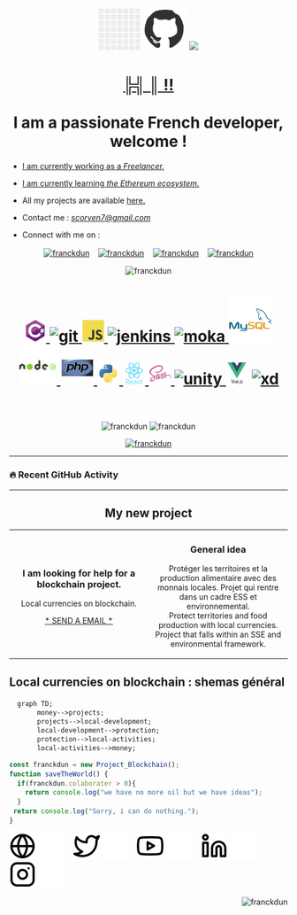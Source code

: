 

<!-- frise -->
<h1 align="center"> <img src="./img/giphy005.webp" width="75px">  <img src="./img/gitcat.webp" width="76.5px">  <img src="https://media.giphy.com/media/dxn6fRlTIShoeBr69N/giphy.gif" width="75px"> </h1>
 
<!-- Intro phrase HI !--> 
 
<h1 align="center"><a href="https://franckdun.github.io/002_Anim-texte-js/" target="blank" width="76.5px" text-decoration="strong" >&#9568;&#9571; &#9553; &#8252;</a> <br><br>
I am a passionate French developer, welcome ! </h1>


<!-- presentation -->

* [I am currently working as a *Freelancer.*]()
	
* [I am currently learning *the Ethereum ecosystem.*]()	

* All my projects are available [here.](https://github.com/franckdun?tab=repositories)

* Contact me : *scorven7@gmail.com*
 
* Connect with me on :
<div align="center">
<!-- hyperledger -->
<p align="center">
	<a href="#" target="blank"><img align="center" src="https://img.shields.io/badge/hyperledger-2F3134?style=for-the-badge&logo=hyperledger&logoColor=white" alt="franckdun" height="25" width="80" /></a>
	&nbsp;&nbsp;
<!-- Icone codepen --> 
	<a href="https://codepen.io/franckdun" target="blank"><img align="center" src="https://img.shields.io/badge/Codepen-000000?style=for-the-badge&logo=codepen&logoColor=white" alt="franckdun" height="25" width="90" /></a>
	&nbsp;&nbsp;
<!-- Icone mega -->	
	<a href="https://mega.nz/C!wTRmAC4a" target="blank"><img align="center" src="https://img.shields.io/badge/Mega-%23D90007.svg?style=for-the-badge&logo=Mega&logoColor=white" alt="franckdun" height="25" width="70" /></a>
<!-- Codecademy -->
	&nbsp;&nbsp;
	<a href="#" target="blank"><img align="center" src="https://img.shields.io/badge/Codecademy-FFF0E5?style=for-the-badge&logo=codecademy&logoColor=1F243A" alt="franckdun" height="25" width="80" /></a>
<br>
</div>
 
<!-- Technos -->

<!-- <h2 align="center">🛠 Languages and Tools 🛠</h2> -->

<p align="center">
  <img align="center" src="https://github-readme-stats.vercel.app/api/top-langs?username=franckdun&theme=onedark&show_icons=true&locale=en&layout=compact" alt="franckdun" /> </p>
  
<h1 align="center"> 
  
  <a href="https://www.w3schools.com/cs/" target="_blank" rel="noreferrer"> <img src="https://raw.githubusercontent.com/devicons/devicon/master/icons/csharp/csharp-original.svg" alt="csharp" width="40" height="40"/> </a> <a href="https://git- scm.com/" target="_blank" rel="noreferrer"> <img src="https://www.vectorlogo.zone/logos/git-scm/git-scm-icon.svg" alt="git" width="40" height="40"/> </a> <a href="https://developer.mozilla.org/en-US/docs/Web/JavaScript" target="_blank" rel="noreferrer "> <img src="https://raw.githubusercontent.com/devicons/devicon/master/icons/javascript/javascript-original.svg" alt="javascript" width="40" height="40"/> </a> <a href="https:// www.jenkins.io" target="_blank" rel="noreferrer"> <img src="https://www.vectorlogo.zone/logos/jenkins/jenkins-icon.svg" alt="jenkins" width=" 40" height="40"/> </a> <a href="https://mochajs.org" target="_blank" rel="noreferrer"> <img src="https://www.vectorlogo.zone/logos/mochajs/mochajs-icon.svg" alt="moka" width="40" height="40"/> </a> <a href="https://www.mysql.com/" target="_blank" rel="noreferrer"> <img src="https://raw.githubusercontent.com/devicons/devicon/master/icons/mysql/mysql-original-wordmark.svg" alt="mysql" width="80" height="80"/> </a> <a href="https://nodejs.org" target="_blank" rel="noreferrer"> <img src="https://raw.githubusercontent.com/devicons/devicon/master/icons/nodejs/nodejs-original-wordmark.svg" alt="nodejs" width="70" height="70"/> </a> <a href="https://www.php.net" target="_blank" rel="noreferrer"> <img src="https://raw.githubusercontent.com/devicons/devicon/master/icons/php/php-original.svg" alt="php" width="60" height="60"/> </a> <a href="https://www.python.org" target="_blank" rel="noreferrer"> <img src ="https://raw.githubusercontent.com/devicons/devicon/master/icons/python/python-original.svg" alt="python" width="40" height="40"/> </a> <a href="https://reactjs.org/" target="_blank" rel="noreferrer"> <img src="https://raw.githubusercontent.com/devicons/devicon/master/icons/react/react-original-wordmark.svg" alt="réagir" width="40" height="40"/> </a> <a href="https://sass-lang.com" target="_blank" rel="noreferrer"> <img src="https://raw.githubusercontent.com/devicons/devicon/master/icons/sass/sass-original.svg" alt="sass" width="40" height=" 40"/> </a> <a href="https://unity.com/" target="_blank" rel="noreferrer"> <img src="https://www.vectorlogo.zone/logos/unity3d/unity3d-icon.svg" alt="unity" width="40" height="40"/> </a> <a href="https://vuejs.org/" target="_blank" rel= "noreferrer"> <img src="https://raw.githubusercontent.com/devicons/devicon/master/icons/vuejs/vuejs-original-wordmark.svg" alt="vuejs" width="40" height=" 40"/></a> <a href="https://www.adobe.com/products/xd.html" target="_blank" rel="noreferrer"> <img src="https://cdn.worldvectorlogo.com/logos/adobe-xd.svg" alt="xd" width="40" height="40"/> </a> 
  
</h1>
<br>


<p align="center"> 
  <img align="center" src="https://github-readme-stats.vercel.app/api?username=franckdun&theme=onedark&show_icons=true&locale=fr" alt="franckdun" />
   <img align="center" src="https://github-readme-streak-stats.herokuapp.com/?user=franckdun&theme=onedark&" alt="franckdun" />
</p>

<!-- github coupes stats sombre-->
<p align="center">
  <a href="https://github.com/ryo-ma/github-profile-trophy"><img src="https://github-profile-trophy.vercel.app/?username=franckdun&theme=onedark" alt="franckdun" /></a > </p>

<!-- github coupes blanches-->
<!-- <p align="center"> <a href="https:/ /github.com/ryo-ma/github-profile-trophy"><img src="https://github-profile-trophy.vercel.app/?username=franckdun" alt="franckdun" /></a > </p> -->

-------------------------------------------------------------------------
### 🔥 Recent GitHub Activity
<!--START_SECTION:activity-->

<!--END_SECTION:activity-->
------------------------------------------------------------------
<!-- Projects --> 
<h2 align="center"> My new project </h2>
<div align="center">
	
  <table>
        <tr>
            <td width="50%">
                <h3 align="center">I am looking for help for a blockchain project.</h3>
                    <p align="center">
                        Local currencies on blockchain. 
                    </p>
                    <!-- envoyer un mail -->
					<p align="center">
						<a href="#">* SEND A EMAIL *</a>
					</p> 
            </td>
            <td width="50%">
                <h3 align="center">General idea</h3>
             <p align="center">
             	Protéger les territoires et la production alimentaire avec des monnais locales.
             	Projet qui rentre dans un cadre ESS et environnemental.
             	<br>
             	Protect territories and food production with local currencies.
              	Project that falls within an SSE and environmental framework.
             </p>
            </td>
        </tr>
  </table>
</div>

<!-- 👯 Je cherche à collaborer **pour sauver le monde.** -->

 ## Local currencies on blockchain : shemas général

<!-- shemas --> 

```mermaid
  graph TD;
       money-->projects;
       projects-->local-development;
       local-development-->protection;
       protection-->local-activities;
       local-activities-->money;
```
```javascript
const franckdun = new Project_Blockchain();
function saveTheWorld() {
  if(franckdun.colaborater > 0){
    return console.log("we have no more oil but we have ideas");
  }
 return console.log("Sorry, i can do nothing.");
}
```
<!-- reseaux sociaux -->
[![img_contact](./img/globe-light.svg)](www.mewe.com/i/franckdunoye#gh-light-mode-only)
[![img_contact](./img/globe-dark.svg)](www.mewe.com/i/franckdunoye#gh-dark-mode-only)
&nbsp;&nbsp;
[![img_contact](./img/twitter-light.svg)](www.mewe.com/i/franckdunoye#gh-light-mode-only)
[![img_contact](./img/twitter-dark.svg)](www.mewe.com/i/franckdunoye#gh-dark-mode-only)
&nbsp;&nbsp;
[![img_contact](./img/youtube-light.svg)](https://go.mikecodeur.com/youtube#gh-light-mode-only)
[![img_contact](./img/youtube-dark.svg)](www.mewe.com/i/franckdunoye#gh-dark-mode-only)
&nbsp;&nbsp;
[![img_contact](./img/linkedin-light.svg)](www.mewe.com/i/franckdunoye#gh-light-mode-only)
[![img_contact](./img/linkedin-dark.svg)](www.mewe.com/i/franckdunoye#gh-dark-mode-only)
&nbsp;&nbsp;
[![img_contact](./img/instagram-light.svg)](www.mewe.com/i/franckdunoye#gh-light-mode-only)
[![img_contact](./img/instagram-dark.svg)](www.mewe.com/i/franckdunoye#gh-dark-mode-only)


<!-- nombre de vue -->

<p align="right"> <img src="https://komarev.com/ghpvc/?username=franckdun&label=Profile%20views&color=0e75b6&style=flat" alt="franckdun" /> </p>


